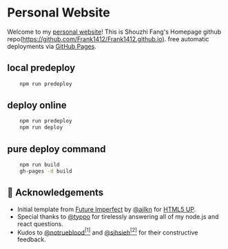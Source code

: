 # Personal Website

Welcome to my [personal website](https://frank1412.github.io)! This is Shouzhi Fang's Homepage github repo(https://github.com/Frank1412/Frank1412.github.io).  free automatic deployments via [GitHub Pages](https://pages.github.com/).


## local predeploy
```bash
    npm run predeploy
```

## deploy online
```bash
    npm run predeploy
    npm run deploy
```

## pure deploy command
```bash
    npm run build
    gh-pages -d build
```

## 🙌 Acknowledgements

- Initial template from [Future Imperfect](https://html5up.net/future-imperfect) by [@ajlkn](https://github.com/ajlkn) for [HTML5 UP](html5up.net).
- Special thanks to [@typpo](https://github.com/typpo) for tirelessly answering all of my node.js and react questions.
- Kudos to [@notrueblood](https://github.com/notrueblood)[<sup>[1]</sup>](https://github.com/mldangelo/personal-site/pull/218) and [@sjhsieh](https://github.com/sjhsieh)[<sup>[2]</sup>](https://github.com/mldangelo/personal-site/issues/168) for their constructive feedback.
